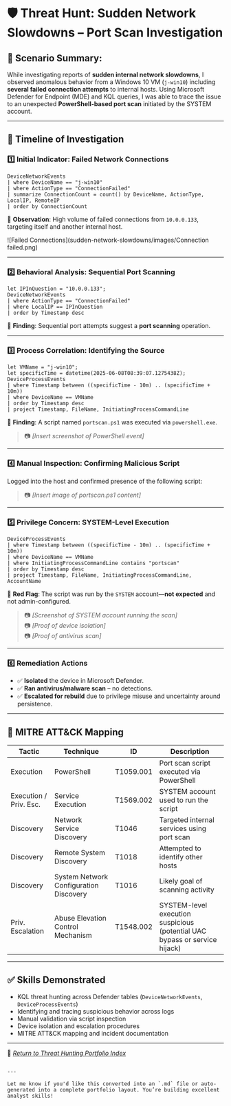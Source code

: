 # 🛡️ Threat Hunt: Sudden Network Slowdowns – Port Scan Investigation

## 📅 Scenario Summary: 
While investigating reports of **sudden internal network slowdowns**, I observed anomalous behavior from a Windows 10 VM (`j-win10`) including **several failed connection attempts** to internal hosts. Using Microsoft Defender for Endpoint (MDE) and KQL queries, I was able to trace the issue to an unexpected **PowerShell-based port scan** initiated by the SYSTEM account.

---

## 🧭 Timeline of Investigation

### 1️⃣ Initial Indicator: Failed Network Connections
```kql
DeviceNetworkEvents
| where DeviceName == "j-win10"
| where ActionType == "ConnectionFailed"
| summarize ConnectionCount = count() by DeviceName, ActionType, LocalIP, RemoteIP
| order by ConnectionCount
```
📝 **Observation**: High volume of failed connections from `10.0.0.133`, targeting itself and another internal host.

![Failed Connections](sudden-network-slowdowns/images/Connection failed.png)

---

### 2️⃣ Behavioral Analysis: Sequential Port Scanning
```kql
let IPInQuestion = "10.0.0.133";
DeviceNetworkEvents
| where ActionType == "ConnectionFailed"
| where LocalIP == IPInQuestion
| order by Timestamp desc
```
📝 **Finding**: Sequential port attempts suggest a **port scanning** operation.

---

### 3️⃣ Process Correlation: Identifying the Source
```kql
let VMName = "j-win10";
let specificTime = datetime(2025-06-08T08:39:07.1275438Z);
DeviceProcessEvents
| where Timestamp between ((specificTime - 10m) .. (specificTime + 10m))
| where DeviceName == VMName
| order by Timestamp desc
| project Timestamp, FileName, InitiatingProcessCommandLine
```
📝 **Finding**: A script named `portscan.ps1` was executed via `powershell.exe`.

> 📷 *[Insert screenshot of PowerShell event]*

---

### 4️⃣ Manual Inspection: Confirming Malicious Script
Logged into the host and confirmed presence of the following script:

> 📷 *[Insert image of portscan.ps1 content]*

---

### 5️⃣ Privilege Concern: SYSTEM-Level Execution
```kql
DeviceProcessEvents
| where Timestamp between ((specificTime - 10m) .. (specificTime + 10m))
| where DeviceName == VMName
| where InitiatingProcessCommandLine contains "portscan"
| order by Timestamp desc
| project Timestamp, FileName, InitiatingProcessCommandLine, AccountName
```
📝 **Red Flag**: The script was run by the `SYSTEM` account—**not expected** and not admin-configured.

> 📷 *[Screenshot of SYSTEM account running the scan]*  
> 📷 *[Proof of device isolation]*  
> 📷 *[Proof of antivirus scan]*

---

### 6️⃣ Remediation Actions
- ✅ **Isolated** the device in Microsoft Defender.
- ✅ **Ran antivirus/malware scan** – no detections.
- ✅ **Escalated for rebuild** due to privilege misuse and uncertainty around persistence.

---

## 🧠 MITRE ATT&CK Mapping

| Tactic               | Technique                                 | ID          | Description |
|----------------------|-------------------------------------------|-------------|-------------|
| Execution            | PowerShell                                | T1059.001   | Port scan script executed via PowerShell |
| Execution / Priv. Esc.| Service Execution                        | T1569.002   | SYSTEM account used to run the script |
| Discovery            | Network Service Discovery                 | T1046       | Targeted internal services using port scan |
| Discovery            | Remote System Discovery                   | T1018       | Attempted to identify other hosts |
| Discovery            | System Network Configuration Discovery    | T1016       | Likely goal of scanning activity |
| Priv. Escalation     | Abuse Elevation Control Mechanism         | T1548.002   | SYSTEM-level execution suspicious (potential UAC bypass or service hijack) |

---

## ✅ Skills Demonstrated
- KQL threat hunting across Defender tables (`DeviceNetworkEvents`, `DeviceProcessEvents`)
- Identifying and tracing suspicious behavior across logs
- Manual validation via script inspection
- Device isolation and escalation procedures
- MITRE ATT&CK mapping and incident documentation

---

🔗 _[Return to Threat Hunting Portfolio Index](../README.md)_

```

---

Let me know if you'd like this converted into an `.md` file or auto-generated into a complete portfolio layout. You’re building excellent analyst skills!
